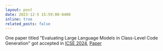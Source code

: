 ```yaml
---
layout: post
date: 2023-12-5 15:59:00-0400
inline: true
related_posts: false
---
```


One paper titled "Evaluating Large Language Models in Class-Level Code Generation" got accepted in
[ICSE 2024](https://conf.researchr.org/track/icse-2024/icse-2024-research-track),
[Paper](assets/pdf/ICSE2024ClassEval-V2.pdf)
